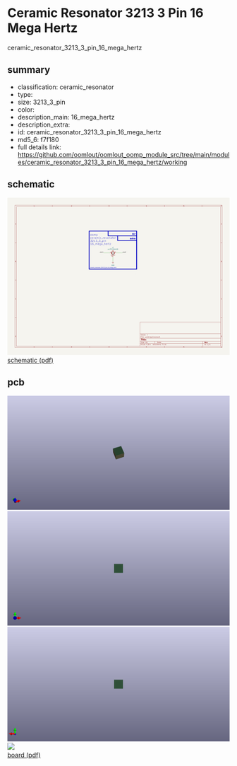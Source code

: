 # Ceramic Resonator 3213 3 Pin 16 Mega Hertz  
ceramic_resonator_3213_3_pin_16_mega_hertz  
 
## summary 
* classification: ceramic_resonator
* type: 
* size: 3213_3_pin
* color: 
* description_main: 16_mega_hertz
* description_extra: 
* id: ceramic_resonator_3213_3_pin_16_mega_hertz
* md5_6: f7f180
* full details link: https://github.com/oomlout/oomlout_oomp_module_src/tree/main/modules/ceramic_resonator_3213_3_pin_16_mega_hertz/working

## schematic  
![](kicad/current_version/working/working_schematic_600.png)  
[schematic (pdf)](kicad/current_version/working/working_schematic.pdf)  

## pcb  
![](kicad/current_version/working/working_3d_600.png) 
![](kicad/current_version/working/working_3d_front_600.png)  
![](kicad/current_version/working/working_3d_back_600.png)  
![](kicad/current_version/working/working_600.png)  
[board (pdf)](kicad/current_version/working/working.pdf)  




